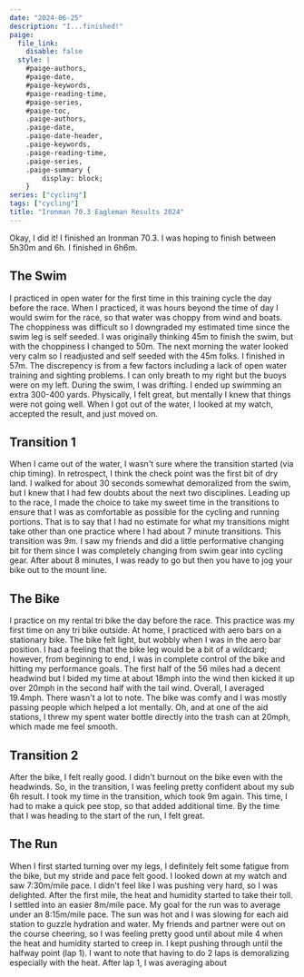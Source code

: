 ```yaml
---
date: "2024-06-25"
description: "I...finished!"
paige:
  file_link:
    disable: false
  style: |
    #paige-authors,
    #paige-date,
    #paige-keywords,
    #paige-reading-time,
    #paige-series,
    #paige-toc,
    .paige-authors,
    .paige-date,
    .paige-date-header,
    .paige-keywords,
    .paige-reading-time,
    .paige-series,
    .paige-summary {
        display: block;
    }
series: ["cycling"]
tags: ["cycling"]
title: "Ironman 70.3 Eagleman Results 2024"
---
```

Okay, I did it! I finished an Ironman 70.3. I was hoping to finish between 5h30m and 6h. I finished in 6h6m. 

## The Swim

I practiced in open water for the first time in this training cycle the day before the race. When I practiced, it was hours beyond the time of day I would swim for the race, so that water was choppy from wind and boats. The choppiness was difficult so I downgraded my estimated time since the swim leg is self seeded. I was originally thinking 45m to finish the swim, but with the choppiness I changed to 50m. The next morning the water looked very calm so I readjusted and self seeded with the 45m folks. I finished in 57m. The discrepency is from a few factors including a lack of open water training and sighting problems. I can only breath to my right but the buoys were on my left. During the swim, I was drifting. I ended up swimming an extra 300-400 yards. Physically, I felt great, but mentally I knew that things were not going well. When I got out of the water, I looked at my watch, accepted the result, and just moved on.

## Transition 1

When I came out of the water, I wasn't sure where the transition started (via chip timing). In retrospect, I think the check point was the first bit of dry land. I walked for about 30 seconds somewhat demoralized from the swim, but I knew that I had few doubts about the next two disciplines. Leading up to the race, I made the choice to take my sweet time in the transitions to ensure that I was as comfortable as possible for the cycling and running portions. That is to say that I had no estimate for what my transitions might take other than one practice where I had about 7 minute transitions. This transition was 9m. I saw my friends and did a little performative changing bit for them since I was completely changing from swim gear into cycling gear. After about 8 minutes, I was ready to go but then you have to jog your bike out to the mount line. 

## The Bike

I practice on my rental tri bike the day before the race. This practice was my first time on any tri bike outside. At home, I practiced with aero bars on a stationary bike. The bike felt light, but wobbly when I was in the aero bar position. I had a feeling that the bike leg would be a bit of a wildcard; however, from beginning to end, I was in complete control of the bike and hitting my performance goals. The first half of the 56 miles had a decent headwind but I bided my time at about 18mph into the wind then kicked it up over 20mph in the second half with the tail wind. Overall, I averaged 19.4mph. There wasn't a lot to note. The bike was comfy and I was mostly passing people which helped a lot mentally. Oh, and at one of the aid stations, I threw my spent water bottle directly into the trash can at 20mph, which made me feel smooth.

## Transition 2

After the bike, I felt really good. I didn't burnout on the bike even with the headwinds. So, in the transition, I was feeling pretty confident about my sub 6h result. I took my time in the transition, which took 9m again. This time, I had to make a quick pee stop, so that added additional time. By the time that I was heading to the start of the run, I felt great. 

## The Run 

When I first started turning over my legs, I definitely felt some fatigue from the bike, but my stride and pace felt good. I looked down at my watch and saw 7:30m/mile pace. I didn't feel like I was pushing very hard, so I was delighted. After the first mile, the heat and humidity started to take their toll. I settled into an easier 8m/mile pace. My goal for the run was to average under an 8:15m/mile pace. The sun was hot and I was slowing for each aid station to guzzle hydration and water. My friends and partner were out on the course cheering, so I was feeling pretty good until about mile 4 when the heat and humidity started to creep in. I kept pushing through until the halfway point (lap 1). I want to note that having to do 2 laps is demoralizing especially with the heat. After lap 1, I was averaging about 
